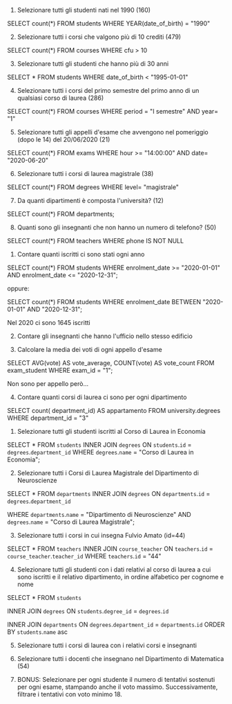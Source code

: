 1. Selezionare tutti gli studenti nati nel 1990 (160)

SELECT count(*)
FROM students
WHERE YEAR(date_of_birth) = "1990"

2. Selezionare tutti i corsi che valgono più di 10 crediti (479)

SELECT count(*)
FROM courses
WHERE cfu > 10 

3. Selezionare tutti gli studenti che hanno più di 30 anni

SELECT * 
FROM students
WHERE date_of_birth < "1995-01-01"

4. Selezionare tutti i corsi del primo semestre del primo anno di un qualsiasi corso di
laurea (286)

SELECT count(*) 
FROM courses
WHERE period = "I semestre" 
AND year= "1"


5. Selezionare tutti gli appelli d'esame che avvengono nel pomeriggio (dopo le 14) del
20/06/2020 (21)

SELECT count(*) 
FROM  exams
WHERE 
hour >= "14:00:00" 
AND  date= "2020-06-20"


6. Selezionare tutti i corsi di laurea magistrale (38)

SELECT count(*)
 FROM degrees
 WHERE 
 level= "magistrale"

7. Da quanti dipartimenti è composta l'università? (12)

SELECT count(*)
 FROM departments;

8. Quanti sono gli insegnanti che non hanno un numero di telefono? (50)

SELECT count(*)
 FROM teachers
 WHERE
 phone IS NOT NULL


1. Contare quanti iscritti ci sono stati ogni anno

SELECT count(*)
 FROM students
 WHERE
   enrolment_date >= "2020-01-01" AND
   enrolment_date <= "2020-12-31";

   oppure:

SELECT count(*)
 FROM students
 WHERE
   enrolment_date BETWEEN "2020-01-01" AND "2020-12-31";

Nel 2020 ci sono 1645 iscritti


2. Contare gli insegnanti che hanno l'ufficio nello stesso edificio


3. Calcolare la media dei voti di ogni appello d'esame

SELECT 
  AVG(vote) AS vote_average,
  COUNT(vote) AS vote_count
  FROM exam_student
  WHERE exam_id = "1";

  Non sono per appello però...


4. Contare quanti corsi di laurea ci sono per ogni dipartimento

SELECT count( department_id) AS appartamento
 FROM university.degrees
 WHERE 
 department_id = "3"




1. Selezionare tutti gli studenti iscritti al Corso di Laurea in Economia

SELECT *
 FROM `students`
 INNER JOIN `degrees`
 ON `students`.`id` = `degrees`.`department_id`
WHERE `degrees`.`name` = "Corso di Laurea in Economia";


2. Selezionare tutti i Corsi di Laurea Magistrale del Dipartimento di
Neuroscienze

SELECT *
 FROM `departments` 
 INNER JOIN `degrees`
 ON `departments`.`id` = `degrees`.`department_id`
 
 WHERE `departments`.`name` = "Dipartimento di Neuroscienze" 
 AND `degrees`.`name` = "Corso di Laurea Magistrale";


3. Selezionare tutti i corsi in cui insegna Fulvio Amato (id=44)

SELECT * 
FROM `teachers`
INNER JOIN `course_teacher`
ON `teachers`.`id` = `course_teacher`.`teacher_id`
WHERE `teachers`.`id` = "44"
 
4. Selezionare tutti gli studenti con i dati relativi al corso di laurea a cui
sono iscritti e il relativo dipartimento, in ordine alfabetico per cognome e
nome

SELECT * 
FROM `students`

INNER JOIN `degrees`
ON `students`.`degree_id` = `degrees`.`id`

INNER JOIN `departments`
ON `degrees`.`department_id` = `departments`.`id`
ORDER BY `students`.`name` asc


5. Selezionare tutti i corsi di laurea con i relativi corsi e insegnanti




6. Selezionare tutti i docenti che insegnano nel Dipartimento di
Matematica (54)


7. BONUS: Selezionare per ogni studente il numero di tentativi sostenuti
per ogni esame, stampando anche il voto massimo. Successivamente,
filtrare i tentativi con voto minimo 18.